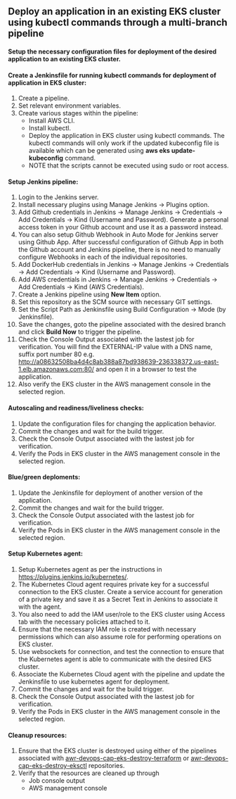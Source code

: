 ## Deploy an application in an existing EKS cluster using kubectl commands through a multi-branch pipeline
#### Setup the necessary configuration files for deployment of the desired application to an existing EKS cluster.

#### Create a Jenkinsfile for running kubectl commands for deployment of application in EKS cluster:
1. Create a pipeline.
2. Set relevant environment variables.
3. Create various stages within the pipeline:
   - Install AWS CLI.
   - Install kubectl.
   - Deploy the application in EKS cluster using kubectl commands. The kubectl commands will only work if the updated kubeconfig file is available which can be generated using **aws eks update-kubeconfig** command.
   - NOTE that the scripts cannot be executed using sudo or root access.
  
#### Setup Jenkins pipeline:
1. Login to the Jenkins server.
2. Install necessary plugins using Manage Jenkins -> Plugins option.
3. Add Github credentials in Jenkins -> Manage Jenkins -> Credentials -> Add Credentials -> Kind (Username and Password). Generate a personal access token in your Github account and use it as a password instead.
4. You can also setup Github Webhook in Auto Mode for Jenkins server using Github App. After successful configuration of Github App in both the Github account and Jenkins pipeline, there is no need to manually configure Webhooks in each of the individual repositories.
5. Add DockerHub credentials in Jenkins -> Manage Jenkins -> Credentials -> Add Credentials -> Kind (Username and Password).
6. Add AWS credentials in Jenkins -> Manage Jenkins -> Credentials -> Add Credentials -> Kind (AWS Credentials).
7. Create a Jenkins pipeline using **New Item** option.
8. Set this repository as the SCM source with necessary GIT settings.
9. Set the Script Path as Jenkinsfile using Build Configuration -> Mode (by Jenkinsfile).
10. Save the changes, goto the pipeline associated with the desired branch and click **Build Now** to trigger the pipeline.
11. Check the Console Output associated with the lastest job for verification. You will find the EXTERNAL-IP value with a DNS name, suffix port number 80 e.g. http://a08632508ba4d4c8ab388a87bd938639-236338372.us-east-1.elb.amazonaws.com:80/ and open it in a browser to test the application.
12. Also verify the EKS cluster in the AWS management console in the selected region.

#### Autoscaling and readiness/liveliness checks:
1. Update the configuration files for changing the application behavior.
2. Commit the changes and wait for the build trigger.
3. Check the Console Output associated with the lastest job for verification.
4. Verify the Pods in EKS cluster in the AWS management console in the selected region.

#### Blue/green deploments:
1. Update the Jenkinsfile for deployment of another version of the application.
2. Commit the changes and wait for the build trigger.
3. Check the Console Output associated with the lastest job for verification.
4. Verify the Pods in EKS cluster in the AWS management console in the selected region.

#### Setup Kubernetes agent:
1. Setup Kubernetes agent as per the instructions in https://plugins.jenkins.io/kubernetes/.
2. The Kubernetes Cloud agent requires private key for a successful connection to the EKS cluster. Create a service account for generation of a private key and save it as a Secret Text in Jenkins to associate it with the agent.
3. You also need to add the IAM user/role to the EKS cluster using Access tab with the necessary policies attached to it. 
4. Ensure that the necessary IAM role is created with necessary permissions which can also assume role for performing operations on EKS cluster.
5. Use websockets for connection, and test the connection to ensure that the Kubernetes agent is able to communicate with the desired EKS cluster.
6. Associate the Kubernetes Cloud agent with the pipeline and update the Jenkinsfile to use kubernetes agent for deployment.
7. Commit the changes and wait for the build trigger.
8. Check the Console Output associated with the lastest job for verification.
9. Verify the Pods in EKS cluster in the AWS management console in the selected region.

#### Cleanup resources:
1. Ensure that the EKS cluster is destroyed using either of the pipelines associated with [awr-devops-cap-eks-destroy-terraform](https://github.com/prashant-aggarwal/awr-devops-cap-eks-destroy-terraform) or [awr-devops-cap-eks-destroy-eksctl](https://github.com/prashant-aggarwal/awr-devops-cap-eks-destroy-eksctl) repositories.
2. Verify that the resources are cleaned up through
   - Job console output
   - AWS management console 







